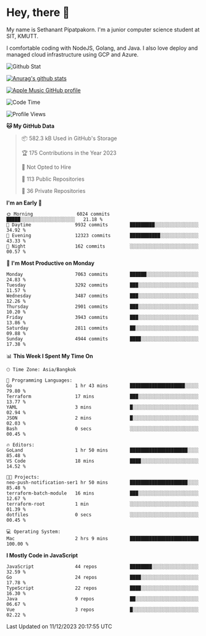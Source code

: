 # Hey, there 🙌
My name is Sethanant Pipatpakorn. I'm a junior computer science student at SIT, KMUTT.

I comfortable coding with NodeJS, Golang, and Java. I also love deploy and managed cloud infrastructure using GCP and Azure.

![Github Stat](https://github-profile-summary-cards.vercel.app/api/cards/profile-details?username=thetkpark&theme=dracula)

[![Anurag's github stats](https://github-readme-stats.vercel.app/api?username=thetkpark&count_private=true&show_icons=true&theme=tokyonight)](https://github.com/anuraghazra/github-readme-stats)

[![Apple Music GitHub profile](https://apple-music-github-profile.rayriffy.com/theme/light.svg?uid=000347.6120fcbefcb74cd59d65c108cc315787.1333)](https://github.com/rayriffy/apple-music-github-profile)

<!--START_SECTION:waka-->
![Code Time](http://img.shields.io/badge/Code%20Time-1%2C037%20hrs%2040%20mins-blue)

![Profile Views](http://img.shields.io/badge/Profile%20Views-0-blue)

**🐱 My GitHub Data** 

> 📦 582.3 kB Used in GitHub's Storage 
 > 
> 🏆 175 Contributions in the Year 2023
 > 
> 🚫 Not Opted to Hire
 > 
> 📜 113 Public Repositories 
 > 
> 🔑 36 Private Repositories 
 > 
**I'm an Early 🐤** 

```text
🌞 Morning                6024 commits        █████░░░░░░░░░░░░░░░░░░░░   21.18 % 
🌆 Daytime                9932 commits        █████████░░░░░░░░░░░░░░░░   34.92 % 
🌃 Evening                12323 commits       ███████████░░░░░░░░░░░░░░   43.33 % 
🌙 Night                  162 commits         ░░░░░░░░░░░░░░░░░░░░░░░░░   00.57 % 
```
📅 **I'm Most Productive on Monday** 

```text
Monday                   7063 commits        ██████░░░░░░░░░░░░░░░░░░░   24.83 % 
Tuesday                  3292 commits        ███░░░░░░░░░░░░░░░░░░░░░░   11.57 % 
Wednesday                3487 commits        ███░░░░░░░░░░░░░░░░░░░░░░   12.26 % 
Thursday                 2901 commits        ███░░░░░░░░░░░░░░░░░░░░░░   10.20 % 
Friday                   3943 commits        ███░░░░░░░░░░░░░░░░░░░░░░   13.86 % 
Saturday                 2811 commits        ██░░░░░░░░░░░░░░░░░░░░░░░   09.88 % 
Sunday                   4944 commits        ████░░░░░░░░░░░░░░░░░░░░░   17.38 % 
```


📊 **This Week I Spent My Time On** 

```text
🕑︎ Time Zone: Asia/Bangkok

💬 Programming Languages: 
Go                       1 hr 43 mins        ████████████████████░░░░░   79.80 % 
Terraform                17 mins             ███░░░░░░░░░░░░░░░░░░░░░░   13.77 % 
YAML                     3 mins              █░░░░░░░░░░░░░░░░░░░░░░░░   02.94 % 
JSON                     2 mins              █░░░░░░░░░░░░░░░░░░░░░░░░   02.03 % 
Bash                     0 secs              ░░░░░░░░░░░░░░░░░░░░░░░░░   00.45 % 

🔥 Editors: 
GoLand                   1 hr 50 mins        █████████████████████░░░░   85.48 % 
VS Code                  18 mins             ████░░░░░░░░░░░░░░░░░░░░░   14.52 % 

🐱‍💻 Projects: 
neo-push-notification-ser1 hr 50 mins        █████████████████████░░░░   85.48 % 
terraform-batch-module   16 mins             ███░░░░░░░░░░░░░░░░░░░░░░   12.67 % 
terraform-root           1 min               ░░░░░░░░░░░░░░░░░░░░░░░░░   01.39 % 
dotfiles                 0 secs              ░░░░░░░░░░░░░░░░░░░░░░░░░   00.45 % 

💻 Operating System: 
Mac                      2 hrs 9 mins        █████████████████████████   100.00 % 
```

**I Mostly Code in JavaScript** 

```text
JavaScript               44 repos            ████████░░░░░░░░░░░░░░░░░   32.59 % 
Go                       24 repos            ████░░░░░░░░░░░░░░░░░░░░░   17.78 % 
TypeScript               22 repos            ████░░░░░░░░░░░░░░░░░░░░░   16.30 % 
Java                     9 repos             ██░░░░░░░░░░░░░░░░░░░░░░░   06.67 % 
Vue                      3 repos             █░░░░░░░░░░░░░░░░░░░░░░░░   02.22 % 
```




 Last Updated on 11/12/2023 20:17:55 UTC
<!--END_SECTION:waka-->

